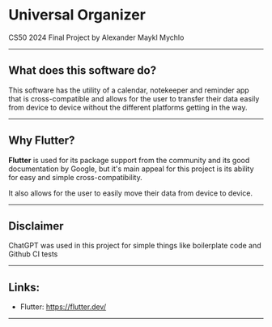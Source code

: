 # Universal Organizer
CS50 2024 Final Project by Alexander Maykl Mychlo

---

## What does this software do?

This software has the utility of a calendar, notekeeper and reminder app that is cross-compatible and allows for the user to transfer their data easily from device to device without the different platforms getting in the way.

---

## Why Flutter?

**Flutter** is used for its package support from the community and its good documentation by Google, but it's main appeal for this project is its ability for easy and simple cross-compatibility.

It also allows for the user to easily move their data from device to device.

---
## Disclaimer

ChatGPT was used in this project for simple things like boilerplate code and Github CI tests

---

## Links:

- Flutter: https://flutter.dev/

--- 
